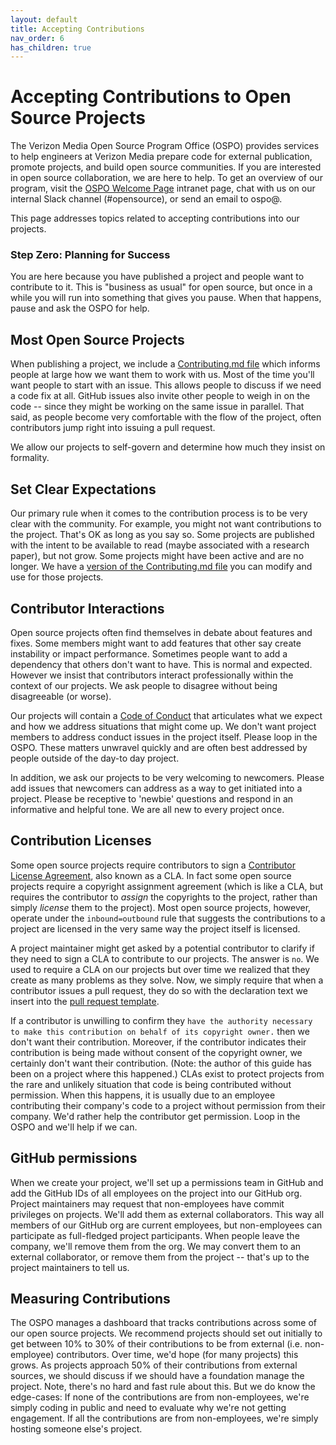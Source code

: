 ```yaml
---
layout: default
title: Accepting Contributions
nav_order: 6
has_children: true
---
```


# Accepting Contributions to Open Source Projects

The Verizon Media Open Source Program Office (OSPO) provides services to help engineers at Verizon Media prepare code for external publication, promote projects, and build open source communities. If you are interested in open source collaboration, we are here to help. To get an overview of our program, visit the [OSPO Welcome Page](http://yo/ospo) intranet page, chat with us on our internal Slack channel (#opensource), or send an email to ospo@.

This page addresses topics related to accepting contributions into our projects. 

### Step Zero: Planning for Success

You are here because you have published a project and people want to contribute to it. This is "business as usual" for open source, but once in a while you will run into something that gives you pause. When that happens, pause and ask the OSPO for help.

## Most Open Source Projects

When publishing a project, we include a [Contributing.md file](../publishing/publishing-template/Contributing.md) which informs people at large how we want them to work with us. Most of the time you'll want people to start with an issue. This allows people to discuss if we need a code fix at all. GitHub issues also invite other people to weigh in on the code -- since they might be working on the same issue in parallel. That said, as people become very comfortable with the flow of the project, often contributors jump right into issuing a pull request.

We allow our projects to self-govern and determine how much they insist on formality. 

## Set Clear Expectations

Our primary rule when it comes to the contribution process is to be very clear with the community. For example, you might not want contributions to the project. That's OK as long as you say so. Some projects are published with the intent to be available to read (maybe associated with a research paper), but not grow. Some projects might have been active and are no longer. We have a [version of the Contributing.md file](../publishing/publishing-template/contributing-static.md) you can modify and use for those projects. 

## Contributor Interactions

Open source projects often find themselves in debate about features and fixes. Some members might want to add features that other say create instability or impact performance. Sometimes people want to add a dependency that others don't want to have. This is normal and expected. However we insist that contributors interact professionally within the context of our projects. We ask people to disagree without being disagreeable (or worse).

Our projects will contain a [Code of Conduct](../publishing/publishing-template/Code-of-Conduct.md) that articulates what we expect and how we address situations that might come up. We don't want project members to address conduct issues in the project itself. Please loop in the OSPO. These matters unwravel quickly and are often best addressed by people outside of the day-to day project.

In addition, we ask our projects to be very welcoming to newcomers. Please add issues that newcomers can address as a way to get initiated into a project. Please be receptive to 'newbie' questions and respond in an informative and helpful tone. We are all new to every project once. 

## Contribution Licenses

Some open source projects require contributors to sign a [Contributor License Agreement](../resources/what-is-cla.md), also known as a CLA. In fact some open source projects require a copyright assignment agreement (which is like a CLA, but requires the contributor to _assign_ the copyrights to the project, rather than simply _license_ them to the project). Most open source projects, however, operate under the `inbound=outbound` rule that suggests the contributions to a project are licensed in the very same way the project itself is licensed. 

A project maintainer might get asked by a potential contributor to clarify if they need to sign a CLA to contribute to our projects. The answer is `no`. We used to require a CLA on our projects but over time we realized that they create as many problems as they solve. Now, we simply require that when a contributor issues a pull request, they do so with the declaration text we insert into the [pull request template](../publishing/publishing-template/PULL_REQUEST_TEMPLATE.md). 

If a contributor is unwilling to confirm they `have the authority necessary to make this contribution on behalf of its copyright owner.` then we don't want their contribution. Moreover, if the contributor indicates their contribution is being made without consent of the copyright owner, we certainly don't want their contribution. (Note: the author of this guide has been on a project where this happened.) CLAs exist to protect projects from the rare and unlikely situation that code is being contributed without permission. When this happens, it is usually due to an employee contributing their company's code to a project without permission from their company. We'd rather help the contributor get permission. Loop in the OSPO and we'll help if we can.

## GitHub permissions

When we create your project, we'll set up a permissions team in GitHub and add the GitHub IDs of all employees on the project into our GitHub org. Project maintainers may request that non-employees have commit privileges on projects. We'll add them as external collaborators. This way all members of our GitHub org are current employees, but non-employees can participate as full-fledged project participants. When people leave the company, we'll remove them from the org. We may convert them to an external collaborator, or remove them from the project -- that's up to the project maintainers to tell us.

## Measuring Contributions 

The OSPO manages a dashboard that tracks contributions across some of our open source projects. We recommend projects should set out initially to get between 10% to 30% of their contributions to be from external (i.e. non-employee) contributors. Over time, we'd hope (for many projects) this grows. As projects approach 50% of their contributions from external sources, we should discuss if we should have a foundation manage the project. Note, there's no hard and fast rule about this. But we do know the edge-cases: If none of the contributions are from non-employees, we're simply coding in public and need to evaluate why we're not getting engagement. If all the contributions are from non-employees, we're simply hosting someone else's project. 
